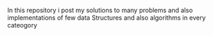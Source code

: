 In this repository i post my solutions to many problems and also implementations of few data Structures and also algorithms in every cateogory 

